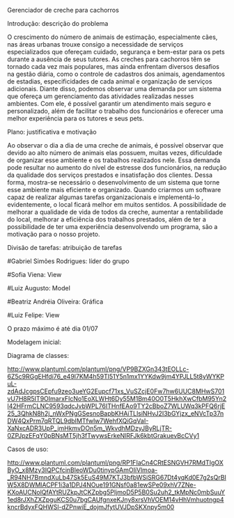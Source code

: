 Gerenciador de creche para cachorros


Introdução: descrição do problema

O crescimento do número de animais de estimação, especialmente cães, nas áreas urbanas trouxe consigo a necessidade de serviços especializados que ofereçam cuidado, segurança e bem-estar para os pets durante a ausência de seus tutores. As creches para cachorros têm se tornado cada vez mais populares, mas ainda enfrentam diversos desafios na gestão diária, como o controle de cadastros dos animais, agendamentos de estadias, especificidades de cada animal e organização de serviços adicionais. Diante disso, podemos observar uma demanda por um sistema que ofereça um gerenciamento das atividades realizadas nesses ambientes. Com ele, é possível garantir um atendimento mais seguro e personalizado, além de facilitar o trabalho dos funcionários e oferecer uma melhor experiência para os tutores e seus pets.

Plano: justificativa e motivação

Ao observar o dia a dia de uma creche de animais, é possível observar que devido ao alto número de animais elas possuem, muitas vezes, dificuldade de organizar esse ambiente e os trabalhos realizados nele. Essa demanda pode resultar no aumento do nível de estresse dos funcionários, na redução da qualidade dos serviços prestados e insatisfação dos clientes. Dessa forma, mostra-se necessário o desenvolvimento de um sistema que torne esse ambiente mais eficiente e organizado. Quando criarmos um software capaz de realizar algumas tarefas organizacionais e implementá-lo , evidentemente, o local ficará melhor em muitos sentidos.
A possibilidade de melhorar a qualidade de vida de todos da creche, aumentar a rentabilidade do local, melhorar a eficiência dos trabalhos prestados, além de ter a possibilidade de ter uma experiência desenvolvendo um programa, são a motivação para o nosso projeto.


Divisão de tarefas: atribuição de tarefas

#Gabriel Simões Rodrigues: líder do grupo

#Sofia Viena: View

#Luiz Augusto: Model

#Beatriz Andréia Oliveira: Gráfica

#Luiz Felipe: View

O prazo máximo é até dia 01/07



Modelagem inicial:


Diagrama de classes:

http://www.plantuml.com/plantuml/png/VP9BZXGn343tEOLLc-6Z5c9RGgEHfdi76_e49l7KM4h59Tl51Y5n1mx1YYKdw9jm4YPJLL5t8yWYKPuL-zdAdJcgpsCEpfu9zeo3ueYG2Eupcf71xs_VuSZcjE0Fw7hw6UUC8MHwS701vU7H8R5IT9OImarxFIcNo1EoXLWHt6Dy55M1Bm40O0T5HkhXwCfbM95Yn2l42HFrmCLNC9593qdcJvbWPL76ITHnfEAo9TY2cBboZ7WLUWq3kPFQ6rjE25_3QhkN8h2j_nWxPNgGSesnoBapbKHAiTLlsiNHvJ2I3bGYjzx_eNVcTp37nDW4QxPrm7qRTQL9dbIMTfwlw7WehfXQiGqVaI-XaNxcADR3UpP_jmHkmvDOn5m_WkvdhMDzyJByRLjTR-0ZPJpzEFqY0pBNsMT5jh3fTwywsErkeNlRFJk6kbtGrakuevBcCVy1

Casos de uso:

http://www.plantuml.com/plantuml/png/RP1FIaCn4CRtESNGVH7RMdTIgOXByO_x8Mzy3IQPCfcinBleoWDu0tinypGAmOIiVlmoa-_R94NH7BmndXuLb47Sk5EuS49M7KTJ3bfbWSiSRG67Dt4yqKd0E7g2sQrBIW5X8DWMlACPF1i3a1DPJ4NOue191GNsf0a81ewSPe09xhV7ZNe-KXoAUCNolQfAYtRUZkpJtCKZpbg5PIjmoD5P5B0Su2uh2_tkMpNc0mbSuuY1ed8rJXhZXZpguKCS0u7bgCAUfgnxeKJny8xrsVhVOEM14vHhVmhuotngp4kncrBdyxFQHWSl-dZPnwiE_dojmJfytUVJDpSKXnpy5m00
